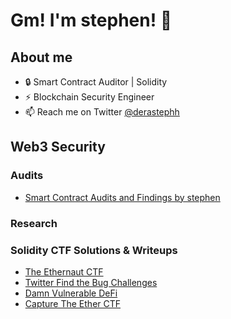 # Gm! I'm stephen! 👋

## About me
- 🔒 Smart Contract Auditor | Solidity
- ⚡ Blockchain Security Engineer
- 📫 Reach me on Twitter [@derastephh](https://x.com/derastephh)

## Web3 Security

### Audits
- [Smart Contract Audits and Findings by stephen](https://github.com/Derastephh/audits)

### Research

### Solidity CTF Solutions & Writeups
- [The Ethernaut CTF](https://github.com/Derastephh/ethernaut-solutions)
- [Twitter Find the Bug Challenges](https://github.com/Derastephh/Twitter-SC-FindTheBug-Challenges)
- [Damn Vulnerable DeFi](#)
- [Capture The Ether CTF](#)
